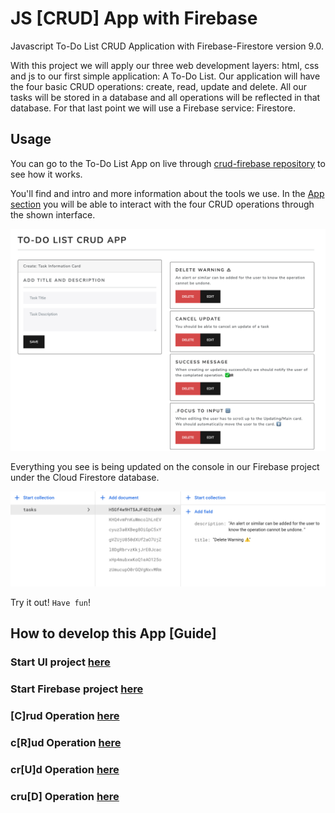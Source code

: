 # JS [CRUD] App with Firebase

Javascript To-Do List CRUD Application with Firebase-Firestore version 9.0.

With this project we will apply our three web development layers: html, css and js to our first simple application: A To-Do List.
Our application will have the four basic CRUD operations: create, read, update and delete.
All our tasks will be stored in a database and all operations will be reflected in that database. For that last point we will use a Firebase service: Firestore.

## Usage 

You can go to the To-Do List App on live through [crud-firebase repository](https://carobarreirov.github.io/crud-firebase/) to see how it works. 

You'll find and intro and more information about the tools we use. 
In the [App section](https://carobarreirov.github.io/crud-firebase/#app) you will be able to interact with the four CRUD operations through the shown interface.  

![App Interface](/images/todo-app.png)
 
 Everything you see is being updated on the console in our Firebase project under the Cloud Firestore database. 
 
 ![Cloud Firestore Console](/images/cfirestore.png)
 
 Try it out! `Have fun`!
 
 ## How to develop this App [Guide]
 ### Start UI project [here](/guide/readme.md)
 ### Start Firebase project [here](/guide/readme.md)
 ### [C]rud Operation [here](/guide/readme.md)
 ### c[R]ud Operation [here](/guide/readme.md)
 ### cr[U]d Operation [here](/guide/readme.md)
 ### cru[D] Operation [here](/guide/readme.md)




